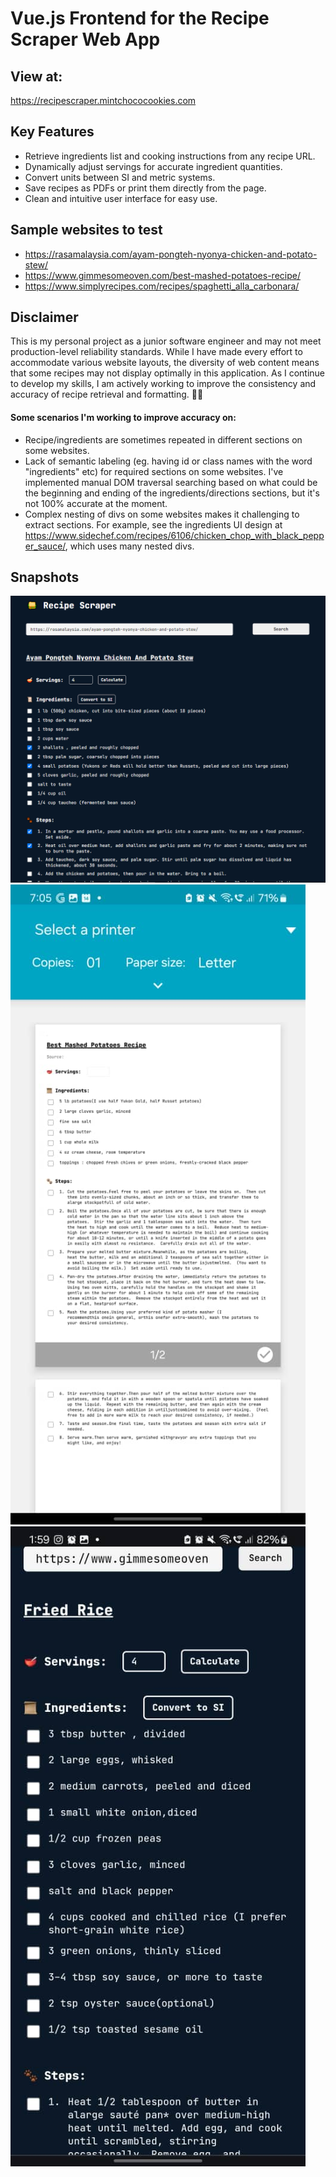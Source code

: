# Vue.js Frontend for the Recipe Scraper Web App

## View at:
https://recipescraper.mintchococookies.com

## Key Features
- Retrieve ingredients list and cooking instructions from any recipe URL.
- Dynamically adjust servings for accurate ingredient quantities.
- Convert units between SI and metric systems.
- Save recipes as PDFs or print them directly from the page.
- Clean and intuitive user interface for easy use.

## Sample websites to test
- https://rasamalaysia.com/ayam-pongteh-nyonya-chicken-and-potato-stew/
- https://www.gimmesomeoven.com/best-mashed-potatoes-recipe/
- https://www.simplyrecipes.com/recipes/spaghetti_alla_carbonara/

## Disclaimer
This is my personal project as a junior software engineer and may not meet production-level reliability standards. While I have made every effort to accommodate various website layouts, the diversity of web content means that some recipes may not display optimally in this application. As I continue to develop my skills, I am actively working to improve the consistency and accuracy of recipe retrieval and formatting. 🚀💪

#### Some scenarios I'm working to improve accuracy on:
- Recipe/ingredients are sometimes repeated in different sections on some websites.
- Lack of semantic labeling (eg. having id or class names with the word "ingredients" etc) for required sections on some websites. I've implemented manual DOM traversal searching based on what could be the beginning and ending of the ingredients/directions sections, but it's not 100% accurate at the moment.
- Complex nesting of divs on some websites makes it challenging to extract sections. For example, see the ingredients UI design at https://www.sidechef.com/recipes/6106/chicken_chop_with_black_pepper_sauce/, which uses many nested divs.

## Snapshots
![PC Main Page](images/recipe-scraper1.png)
![Mobile Print Page](images/recipe-scraper2.png)
![Mobile Main Page](images/recipe-scraper3.png)